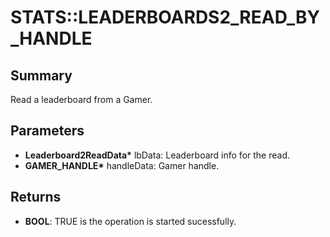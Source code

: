 # STATS::LEADERBOARDS2_READ_BY_HANDLE

## Summary
Read a leaderboard from a Gamer.

## Parameters
* **Leaderboard2ReadData\*** lbData: Leaderboard info for the read.
* **GAMER_HANDLE\*** handleData: Gamer handle.

## Returns
* **BOOL**: TRUE is the operation is started sucessfully.